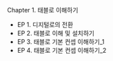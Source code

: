 Chapter 1. 태블로 이해하기
- EP 1. 디지털로의 전환
- EP 2. 태블로 이해 및 설치하기
- EP 3. 태블로 기본 컨셉 이해하기_1
- EP 4. 태블로 기본 컨셉 이해하기_2
